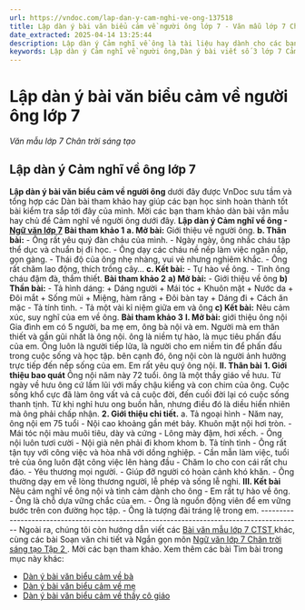 ```yaml
---
url: https://vndoc.com/lap-dan-y-cam-nghi-ve-ong-137518
title: Lập dàn ý bài văn biểu cảm về người ông lớp 7 - Văn mẫu lớp 7 Chân trời sáng tạo - VnDoc.com
date_extracted: 2025-04-14 13:25:44
description: Lập dàn ý Cảm nghĩ về ông là tài liệu hay dành cho các bạn học sinh lớp 7 tham khảo để học tốt Ngữ văn 7 một cách hiệu quả hơn.
keywords: Lập dàn ý Cảm nghĩ về người ông,Dàn ý bài viết số 3 lớp 7 Cảm nghĩ về ông,bài tập làm văn lớp 7,Bài viết số 3 lớp 7 Văn biểu cảm,lớp 7 bài viết số 3,bài viết số 3 văn biểu cảm lớp 7,bài tập làm văn số 3 lớp 7,bài viết số 3 văn biểu cảm,dàn ý Cảm nghĩ về người ông,dàn ý bài tập làm văn số 3 cảm nghĩ về ông
---
```


# Lập dàn ý bài văn biểu cảm về người ông lớp 7
 _Văn mẫu lớp 7 Chân trời sáng tạo_
## **Lập dàn ý Cảm nghĩ về ông lớp 7**
**Lập dàn ý bài văn biểu cảm về người ông** dưới đây được VnDoc sưu tầm và tổng hợp các Dàn bài tham khảo hay giúp các bạn học sinh hoàn thành tốt bài kiểm tra sắp tới đây của mình. Mời các bạn tham khảo dàn bài văn mẫu hay chủ đề Cảm nghĩ về người ông dưới đây.
**Lập dàn ý Cảm nghĩ về ông -[Ngữ văn lớp 7](<https://vndoc.com/soan-bai-lop7>)**
**Bài tham khảo 1**
**a. Mở bài:** Giới thiệu về người ông.
**b. Thân bài:**
\- Ông rất yêu quý đàn cháu của mình.
\- Ngày ngày, ông nhắc cháu tập thể dục và chuẩn bị đi học.
\- Ông dạy các cháu nề nếp làm việc ngăn nắp, gọn gàng.
\- Thái độ của ông nhẹ nhàng, vui vẻ nhưng nghiêm khắc.
\- Ông rất chăm lao động, thích trồng cây…
**c. Kết bài:**
\- Tự hào về ông.
\- Tình ông cháu đậm đà, thắm thiết.
**Bài tham khảo 2**
**a\) Mở bài:**
\- Giới thiệu về ông
**b\) Thần bài:**
\- Tả hình dáng:
\+ Dáng người
\+ Mái tóc
\+ Khuôn mặt
\+ Nước da
\+ Đôi mắt
\+ Sống mũi
\+ Miệng, hàm răng
\+ Đôi bàn tay
\+ Dáng đi
\+ Cách ăn mặc
\- Tả tính tình.
\- Tả một vài kỉ niệm giữa em và ông
**c\) Kết bài:** Nêu cảm xúc, suy nghĩ của em về ông.
**Bài tham khảo 3**
**I. Mở bài:** giới thiệu ông nội
Gia đình em có 5 người, ba mẹ em, ông bà nội và em. Người mà em thân thiết và gần gũi nhất là ông nội. ông là niềm tự hào, là mục tiêu phấn đấu của em. Ông luôn là người tiếp lửa, là người cho em niềm tin để phấn đấu trong cuộc sống và học tập. bên cạnh đó, ông nội còn là người ảnh hưởng trực tiếp đến nếp sống của em. Em rất yêu quý ông nội.
**II. Thân bài**
**1\. Giới thiệu bao quát**
Ông nội năm này 72 tuổi. ông là một thầy giáo về hưu. Từ ngày về hưu ông cứ lầm lũi với mấy chậu kiểng và con chim của ông. Cuộc sống khổ cực đã làm ông vất vả cả cuộc đời, đến cuối đời lại có cuộc sống thanh tịnh. Từ khi nghỉ hưu ong buồn hẳn, nhưng điều đó là diều hiển nhiên mà ông phải chấp nhận.
**2\. Giới thiệu chi tiết.**
a. Tả ngoại hình
\- Năm nay, ông nội em 75 tuổi
\- Nội cao khoảng gần mét bảy. Khuôn mặt nội hơi tròn.
\- Mái tóc nội màu muôi tiêu, dày và cứng
\- Lông mày đậm, hơi xếch.
\- Ông nội luôn tươi cười
\- Nội già nên phải đi khom khom
b. Tả tính tình
\- Ông rất tận tụy với công việc và hòa nhã với dồng nghiệp.
\- Cần mẫn làm việc, tuổi trẻ của ông luôn đặt công việc lên hàng đầu
\- Chăm lo cho con cái rất chu đáo.
\- Yêu thương mọi người.
\- Giúp đỡ người có hoàn cảnh khó khăn.
\- Ông thường dạy em về lòng thương người, lễ phép và sống lễ nghi.
**III. Kết bài**
Nêu cảm nghĩ về ông nội và tình cảm dành cho ông
\- Em rất tự hào về ông.
\- Ông là chỗ dựa vững chắc của em.
\- Ông là nguồn động viên để em vững bước trên con đường học tập.
\- Ông là tượng đài tráng lệ trong em.
\-----------------------------------------------------------------------------------------
Ngoài ra, chúng tôi còn hướng dẫn viết các [ Bài văn mẫu lớp 7 CTST ](<https://vndoc.com/van-mau-lop-7ctst>) khác, cùng các bài Soạn văn chi tiết và Ngắn gọn môn [ Ngữ văn lớp 7 Chân trời sáng tạo Tập 2 ](<https://vndoc.com/ngu-van-7-ctst-tap2>) . Mời các bạn tham khảo.
Xem thêm các bài Tìm bài trong mục này khác:
  * [Dàn ý bài văn biểu cảm về bà](</lap-dan-y-cam-nghi-ve-nguoi-ba-137516>)
  * [Dàn ý bài văn biểu cảm về mẹ](</lap-dan-y-cam-nghi-ve-nguoi-me-than-yeu-cua-em-136991>)
  * [Dàn ý bài văn biểu cảm về thầy cô giáo](</dan-bai-voi-de-cam-nghi-ve-thay-co-giao-nhung-nguoi-lai-do-dua-the-he-tre-cap-ben-tuong-lai-165060>)

